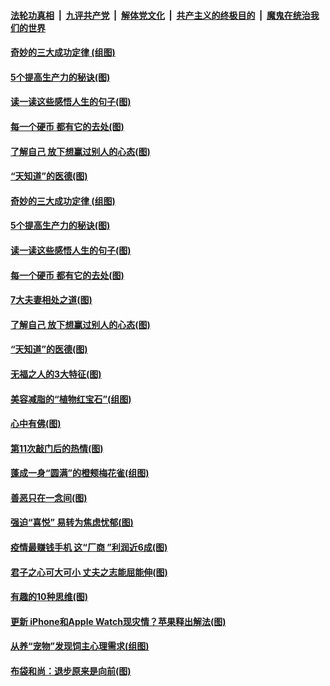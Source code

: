 

####  [法轮功真相](../../../../basic/blob/master/README.md?t=10071202) &nbsp;|&nbsp; [九评共产党](../../../../9ping.md/blob/master/README.md?t=10071202) &nbsp;|&nbsp; [解体党文化](../../../../jtdwh.md/blob/master/README.md?t=10071202)  &nbsp;|&nbsp; [共产主义的终极目的](../../../../gczydzjmd.md/blob/master/README.md?t=10071202) &nbsp;|&nbsp; [魔鬼在统治我们的世界](../../../../mgztzwmdsj.md/blob/master/README.md?t=10071202) 

#### [奇妙的三大成功定律&nbsp;(组图)](../pages/p8/948096.md?t=10071202) 

#### [5个提高生产力的秘诀(图)](../pages/p8/947353.md?t=10071202) 

#### [读一读这些感悟人生的句子(图)](../pages/p8/947898.md?t=10071202) 

#### [每一个硬币 都有它的去处(图)](../pages/p8/948286.md?t=10071202) 

#### [了解自己 放下想赢过别人的心态(图)](../pages/p8/947347.md?t=10071202) 

#### [“天知道”的医德(图)](../pages/p8/938259.md?t=10071202) 

#### [奇妙的三大成功定律&nbsp;(组图)](../pages/p8/948096.md?t=10071202) 

#### [5个提高生产力的秘诀(图)](../pages/p8/947353.md?t=10071202) 

#### [读一读这些感悟人生的句子(图)](../pages/p8/947898.md?t=10071202) 

#### [每一个硬币 都有它的去处(图)](../pages/p8/948286.md?t=10071202) 

#### [7大夫妻相处之道(图)](../pages/p8/948094.md?t=10071202) 

#### [了解自己 放下想赢过别人的心态(图)](../pages/p8/947347.md?t=10071202) 

#### [“天知道”的医德(图)](../pages/p8/938259.md?t=10071202) 

#### [无福之人的3大特征(图)](../pages/p8/948177.md?t=10071202) 

#### [美容减脂的“植物红宝石”(组图)](../pages/p8/948101.md?t=10071202) 

#### [心中有佛(图)](../pages/p8/947726.md?t=10071202) 

#### [第11次敲门后的热情(图)](../pages/p8/948095.md?t=10071202) 

#### [蓬成一身“圆满”的橙颊梅花雀(组图)](../pages/p8/948121.md?t=10071202) 

#### [善恶只在一念间(图)](../pages/p8/947705.md?t=10071202) 

#### [强迫“喜悦” 易转为焦虑忧郁(图)](../pages/p8/948093.md?t=10071202) 

#### [疫情最赚钱手机 这“厂商 ”利润近6成(图)](../pages/p8/948086.md?t=10071202) 

#### [君子之心可大可小 丈夫之志能屈能伸(图)](../pages/p8/948080.md?t=10071202) 

#### [有趣的10种思维(图)](../pages/p8/947730.md?t=10071202) 

#### [更新 iPhone和Apple Watch现灾情？苹果释出解法(图)](../pages/p8/948014.md?t=10071202) 

#### [从养“宠物”发现饲主心理需求(组图)](../pages/p8/947851.md?t=10071202) 

#### [布袋和尚：退步原来是向前(图)](../pages/p8/947886.md?t=10071202) 

